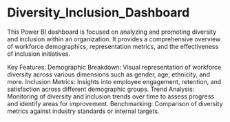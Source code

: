 # Diversity_Inclusion_Dashboard
This Power BI dashboard is focused on analyzing and promoting diversity and inclusion within an organization. It provides a comprehensive overview of workforce demographics, representation metrics, and the effectiveness of inclusion initiatives.

Key Features:
Demographic Breakdown: Visual representation of workforce diversity across various dimensions such as gender, age, ethnicity, and more.
Inclusion Metrics: Insights into employee engagement, retention, and satisfaction across different demographic groups.
Trend Analysis: Monitoring of diversity and inclusion trends over time to assess progress and identify areas for improvement.
Benchmarking: Comparison of diversity metrics against industry standards or internal targets.
